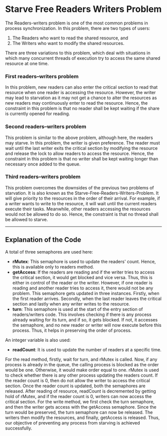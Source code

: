# Starve Free Readers Writers Problem

The Readers-writers problem is one of the most common problems in process synchronization. In this problem, there are two types of users: 

1. The Readers who want to read the shared resource, and 
2. The Writers who want to modify the shared resources. 

There are three variations to this problem, which deal with situations in which many concurrent threads of execution try to access the same shared resource at one time.

### First readers–writers problem
In this problem, new readers can also enter the critical section to read that resource when one reader is accessing the resource. However, the writer may lead to starvation as it may not get a chance to alter the resources as new readers may continuously enter to read the resource. Hence, the constraint in this problem is that no reader shall be kept waiting if the share is currently opened for reading.

### Second readers–writers problem
This problem is similar to the above problem, although here, the readers may starve. In this problem, the writer is given preference. The reader must wait until the last writer exits the critical section by modifying the resource and release the lock to allow readers to access the resource. Hence, the constraint in this problem is that no writer shall be kept waiting longer than necessary once added to the queue.

### Third readers–writers problem
This problem overcomes the downsides of the previous two problems of starvation. It is also known as the Starve-Free-Readers-Writers-Problem. It will give priority to the resources in the order of their arrival. For example, if a writer wants to write to the resource, it will wait until the current readers execute their tasks. Meanwhile, other readers accessing the resources would not be allowed to do so. Hence, the constraint is that no thread shall be allowed to starve.

***

## Explanation of the Code

A total of three semaphores are used here:

- **rMutex**: 
This semaphore is used to update the readers' count. Hence, this is available only to readers method.
- **getAccess**: 
If the readers are reading and if the writer tries to access the critical section, it would get blocked and vice versa. Thus, this is either in control of the reader or the writer.  However, if one reader is reading and another reader tries to access it, there would not be any problem. This semaphore gets updated in three instances. Firstly, when the first reader arrives. Secondly, when the last reader leaves the critical section and lastly when any writer writes to the resource.
- **turn**: 
This semaphore is used at the start of the entry section of readers/writers code. This involves checking if there is any process already waiting for its turn, and if so, it gets blocked. If not, it accesses the semaphore, and no new reader or writer will now execute before this process. Thus, it helps in preserving the order of process.

An integer variable is also used:

- **readCount**: It is used to update the number of readers at a specific time.

For the read method, firstly, wait for turn, and rMutex is called. Now, if any process is already in the queue, the calling process is blocked as the order would be one. Otherwise, it would make order equal to one. rMutex is used to check whether there is any other process updating the readers count. If the reader count is 0, then do not allow the writer to access the critical section. Once the reader count is updated, both the semaphores are released. After reading of resource, readCount is decremented by getting hold of rMutex, and if the reader count is 0, writers can now access the critical section. For the write method, we first check the turn semaphore, and then the writer gets access with the getAccess semaphore. Since the turn would be preserved, the turn semaphore can now be released. The writers then modify the resources, and finally, getAccess is released. Thus, our objective of preventing any process from starving is achieved successfully.
